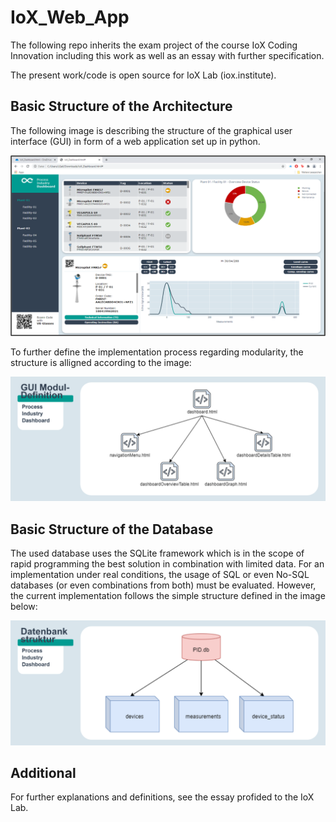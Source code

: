 # IoX_Web_App
The following repo inherits the exam project of the course IoX Coding Innovation including this work as well as an essay with further specification.

The present work/code is open source for IoX Lab (iox.institute).

## Basic Structure of the Architecture
The following image is describing the structure of the graphical user interface (GUI) in form of a web application set up in python.

![IoX_Web_App](./IoX_Web_App/Resources/GUI.png)

To further define the implementation process regarding modularity, the structure is alligned according to the image:

![IoX_Web_App](./IoX_Web_App/Resources/GUI_Implementation.png)

## Basic Structure of the Database

The used database uses the SQLite framework which is in the scope of rapid programming the best solution in combination with limited data. For an implementation under real conditions, the usage of SQL or even No-SQL databases (or even combinations from both) must be evaluated. However, the current implementation follows the simple structure defined in the image below:

![IoX_Web_App](./IoX_Web_App/Resources/Database.png)

## Additional

For further explanations and definitions, see the essay profided to the IoX Lab.
